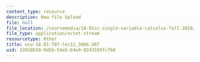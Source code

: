 ```yaml
---
content_type: resource
description: New file Upload
file: null
file_location: /coursemedia/18-01sc-single-variable-calculus-fall-2010/33918b509d5654a564e90243559fc7b0_ocw-18.01-f07-lec12_300k.SRT
file_type: application/octet-stream
resourcetype: Other
title: ocw-18.01-f07-lec12_300k.SRT
uid: 33918b50-9d56-54a5-64e9-0243559fc7b0
---
```

